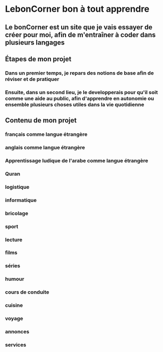 # LebonCorner bon à tout apprendre

## Le bonCorner est un site que je vais essayer de créer pour moi, afin de m'entraîner à coder dans plusieurs langages

## Étapes de mon projet

### Dans un premier temps, je repars des notions de base afin de réviser et de pratiquer

### Ensuite, dans un second lieu, je le developperais  pour qu'il soit comme une aide au public, afin d'apprendre en autonomie ou ensemble plusieurs choses utiles dans la vie quotidienne

## Contenu de mon projet

### français comme langue étrangère

### anglais comme langue étrangère

### Apprentissage ludique de l'arabe comme langue étrangère

### Quran

### logistique

### informatique

### bricolage

### sport

### lecture

### films

### séries

### humour

### cours de conduite

### cuisine

### voyage

### annonces

### services
